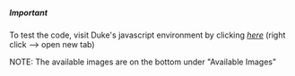 ##### *Important*
To test the code, visit Duke's javascript environment by clicking [*here*](http://www.dukelearntoprogram.com/course1/example/index.php) (right click --> open new tab)

NOTE: The available images are on the bottom under "Available Images"
